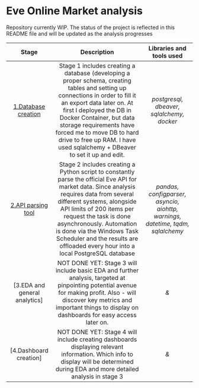 # Eve Online Market analysis
Repository currently WIP. The status of the project is reflected in this README file and will be updated as the analysis progresses

| Stage | Description | Libraries and tools used |
| :--------------------: | :---------------------: |:---------------------------:|
| [1.Database creation](https://github.com/samalyarov/eve_online_market_analysis/tree/main/postgresql_db)| Stage 1 includes creating a database (developing a proper schema, creating tables and setting up connections in order to fill it an export data later on. At first I deployed the DB in Docker Container, but data storage requirements have forced me to move DB to hard drive to free up RAM. I have used sqlalchemy + DBeaver to set it up and edit. | *postgresql, dbeaver, sqlalchemy, docker* |
| [2.API parsing tool](https://github.com/samalyarov/eve_online_market_analysis/tree/main/api_parser) | Stage 2 includes creating a Python script to constantly parse the official Eve API for market data. Since analysis requires data from several different systems, alongside API limits of 200 items per request the task is done asynchronously. Automation is done via the Windows Task Scheduler and the results are offloaded every hour into a local PostgreSQL database | *pandas, configparser, asyncio, aiohttp, warnings, datetime, tqdm, sqlalchemy* |
| [3.EDA and general analytics]| NOT DONE YET: Stage 3 will include basic EDA and further analysis, targeted at pinpointing potential avenue for making profit. Also - will discover key metrics and important things to display on dashboards for easy access later on.| *&* |
| [4.Dashboard creation]| NOT DONE YET: Stage 4 will include creating dashboards displaying relevant information. Which info to display will be determined during EDA and more detailed analysis in stage 3| *&* |

